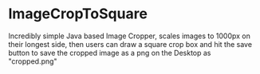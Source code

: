 # ImageCropToSquare
Incredibly simple Java based Image Cropper, scales images to 1000px on their longest side, then users can draw a square crop box and hit the save button to save the cropped image as a png on the Desktop as "cropped.png"
